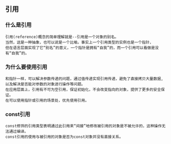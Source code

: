 ## 引用
### 什么是引用
	引用(reference)概念的简单理解就是--引用是一个对象的别名。
	当然，这是一种抽象，也可以说是一个比喻。事实上一个引用类型的实例也是一个指针，
	但在语言层面实现了它“别名”的意义，一个指针是拥有“自我”的，而一个引用可以看做是没有“自我”的。
### 为什么要使用引用
	和指针一样，可以解决参数传递的问题，通过值传递实现引用传递，避免了直接拷贝大量数据,
	以及解决是否能对参数的对象进行操作等问题。
	在应用层面上，引用有不可为空引用，保证初始化，不会改变指向的对象，提供了更多的安全保证。
	在可以使用指针或引用的场景处，优先使用引用。
### const引用
	const修饰的引用类型表明通过此引用来“间接”地修改被引用的对象是不被允许的，这种操作无法通过编译。
	const引用的使用与被引用的对象是否为const对象并没有直接关系。